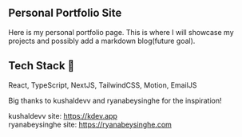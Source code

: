 ## Personal Portfolio Site
Here is my personal portfolio page. This is where I will showcase my projects and possibly add a markdown blog(future goal). 

## Tech Stack 👾
React, TypeScript, NextJS, TailwindCSS, Motion, EmailJS

Big thanks to kushaldevv and ryanabeysinghe for the inspiration!

kushaldevv site: https://kdev.app<br>
ryanabeysinghe site: https://ryanabeysinghe.com
